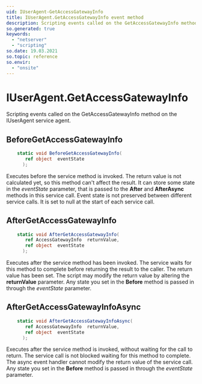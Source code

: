 ```yaml
---
uid: IUserAgent-GetAccessGatewayInfo
title: IUserAgent.GetAccessGatewayInfo event method
description: Scripting events called on the GetAccessGatewayInfo method on the IUserAgent service agent.
so.generated: true
keywords:
  - "netserver"
  - "scripting"
so.date: 19.03.2021
so.topic: reference
so.envir:
  - "onsite"
---
```

# IUserAgent.GetAccessGatewayInfo

Scripting events called on the <see cref='M:SuperOffice.CRM.Services.IUserAgent.GetAccessGatewayInfo'>GetAccessGatewayInfo</see> method on the <see cref='IUserAgent'>IUserAgent</see>  service agent.

## BeforeGetAccessGatewayInfo
```cs
    static void BeforeGetAccessGatewayInfo(
       ref object  eventState
      );
```
Executes before the service method is invoked.
The return value is not calculated yet, so this method can't affect the result.
It can store some state in the *eventState* parameter, that is passed to the **After** and **AfterAsync** methods in this service call.
Event state is not preserved between different service calls. It is set to null at the start of each service call.
## AfterGetAccessGatewayInfo
```cs
    static void AfterGetAccessGatewayInfo(
       ref AccessGatewayInfo  returnValue,
       ref object  eventState
      );
```
Executes after the service method has been invoked. The service waits for this method to complete before returning the result to the caller.
The return value has been set. The script may modify the return value by altering the **returnValue** parameter.
Any state you set in the **Before** method is passed in through the *eventState* parameter.
## AfterGetAccessGatewayInfoAsync
```cs
    static void AfterGetAccessGatewayInfoAsync(
       ref AccessGatewayInfo  returnValue,
       ref object  eventState
      );
```
Executes after the service method is invoked, without waiting for the call to return.
The service call is not blocked waiting for this method to complete.
The async event handler cannot modify the return value of the service call.
Any state you set in the **Before** method is passed in through the *eventState* parameter.


